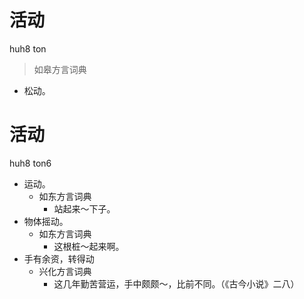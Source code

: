 # 活动
huh8 ton
> 如皋方言词典
- 松动。

# 活动
huh8 ton6
+ 运动。
  * 如东方言词典
    - 站起来～下子。
+ 物体摇动。
  * 如东方言词典
    - 这根桩～起来啊。
+ 手有余资，转得动
  * 兴化方言词典
    - 这几年勤苦营运，手中颇颇～，比前不同。（《古今小说》二八）
